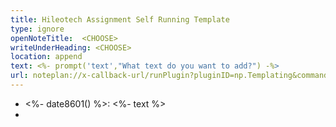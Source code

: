 ```yaml
---
title: Hileotech Assignment Self Running Template
type: ignore
openNoteTitle:  <CHOOSE>
writeUnderHeading: <CHOOSE>
location: append
text: <%- prompt('text',"What text do you want to add?") -%>
url: noteplan://x-callback-url/runPlugin?pluginID=np.Templating&command=templateRunner&arg0=Hileotech%20Assignment%20Self%20Running%20Template&arg1=true
---
```

-  <%- date8601() %>: <%- text %>
- 